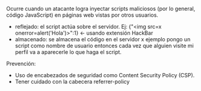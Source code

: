 Ocurre cuando un atacante logra inyectar scripts maliciosos (por lo general, código JavaScript) en páginas web vistas por otros usuarios.

- reflejado: el script actúa sobre el servidor. Ej: <script>alert('¡Hola, soy un ataque XSS!');</script>
	{"<img src=x onerror=alert('Hola')>":1} <- usando extensión HackBar
- almacenado: se almacena el código en el servidor x ejemplo pongo un script como nombre de usuario entonces cada vez que alguien visite mi perfil va a aparecerle lo que haga el script.

Prevención: 
- Uso de encabezados de seguridad como Content Security Policy (CSP).
- Tener cuidado con la cabecera referrer-policy